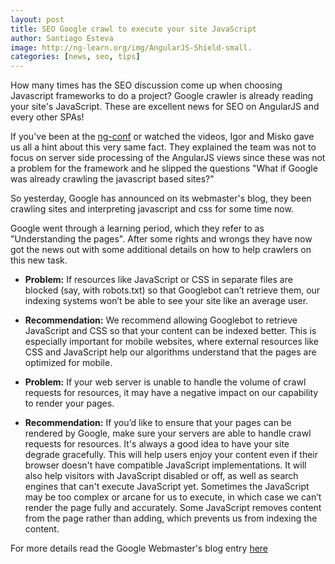 ```yaml
---
layout: post
title: SEO Google crawl to execute your site JavaScript
author: Santiago Esteva
image: http://ng-learn.org/img/AngularJS-Shield-small.
categories: [news, seo, tips]
---
```


How many times has the SEO discussion come up when choosing Javascript frameworks to do a project?
Google crawler is already reading your site's JavaScript. These are excellent news for SEO on AngularJS and every other SPAs!

If you've been at the [ng-conf][1] or watched the videos, Igor and Misko gave us all a hint about this very same fact.
They explained the team was not to focus on server side processing of the AngularJS views since these was not a problem for the framework
and he slipped the questions "What if Google was already crawling the javascript based sites?"

So yesterday, Google has announced on its webmaster's blog, they been crawling sites and interpreting javascript and css for some time now.

Google went through a learning period, which they refer to as "Understanding the pages".
After some rights and wrongs they have now got the news out with some additional details on how to help crawlers on this new task.

- **Problem:** If resources like JavaScript or CSS in separate files are blocked (say, with robots.txt) so that Googlebot can’t retrieve them, our indexing systems won’t be able to see your site like an average user.
- **Recommendation:** We recommend allowing Googlebot to retrieve JavaScript and CSS so that your content can be indexed better. This is especially important for mobile websites, where external resources like CSS and JavaScript help our algorithms understand that the pages are optimized for mobile.

- **Problem:** If your web server is unable to handle the volume of crawl requests for resources, it may have a negative impact on our capability to render your pages.
- **Recommendation:** If you’d like to ensure that your pages can be rendered by Google, make sure your servers are able to handle crawl requests for resources.
  It's always a good idea to have your site degrade gracefully. This will help users enjoy your content even if their browser doesn't have compatible JavaScript implementations. It will also help visitors with JavaScript disabled or off, as well as search engines that can't execute JavaScript yet.
  Sometimes the JavaScript may be too complex or arcane for us to execute, in which case we can’t render the page fully and accurately.
  Some JavaScript removes content from the page rather than adding, which prevents us from indexing the content.

For more details read the Google Webmaster's blog entry <a href="http://googlewebmastercentral.blogspot.com/2014/05/understanding-web-pages-better.html" target="_blank">here</a>

[1]: http://ng-conf.ng-learn.org/
